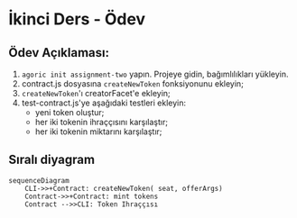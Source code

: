 # İkinci Ders - Ödev

## Ödev Açıklaması:

1. `agoric init assignment-two` yapın. Projeye gidin, bağımlılıkları yükleyin.
2. contract.js dosyasına `createNewToken` fonksiyonunu ekleyin;
3. `createNewToken`'ı creatorFacet'e ekleyin;
4. test-contract.js'ye aşağıdaki testleri ekleyin:
    - yeni token oluştur;
    - her iki tokenin ihraççısını karşılaştır;
    - her iki tokenin miktarını karşılaştır;

## Sıralı diyagram

```mermaid
sequenceDiagram
    CLI->>+Contract: createNewToken( seat, offerArgs)
    Contract->>+Contract: mint tokens
    Contract -->>CLI: Token Ihraççısı
```
